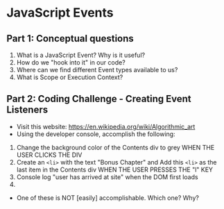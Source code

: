# JavaScript Events

## Part 1: Conceptual questions
1. What is a JavaScript Event? Why is it useful?
2. How do we "hook into it" in our code?
3. Where can we find different Event types available to us?
4. What is Scope or Execution Context?

## Part 2: Coding Challenge - Creating Event Listeners
* Visit this website: https://en.wikipedia.org/wiki/Algorithmic_art
* Using the developer console, accomplish the following:
1. Change the background color of the Contents div to grey WHEN THE USER CLICKS THE DIV
2. Create an `<li>` with the text "Bonus Chapter" and Add this `<li>` as the last item in the Contents div WHEN THE USER PRESSES THE "l" KEY
4. Console log "user has arrived at site" when the DOM first loads
5. 
* One of these is NOT [easily] accomplishable. Which one? Why?
